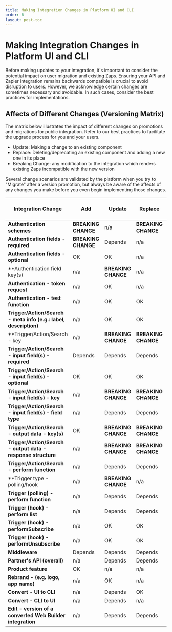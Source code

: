 ```yaml
---
title: Making Integration Changes in Platform UI and CLI
order: 6
layout: post-toc
---
```


# Making Integration Changes in Platform UI and CLI

Before making updates to your integration, it's important to consider the potential impact on user migration and existing Zaps. Ensuring your API and Zapier integration remains backwards compatible is crucial to avoid disruption to users. However, we acknowledge certain changes are sometimes necessary and avoidable. In such cases, consider the best practices for implementations.

## Affects of Different Changes (Versioning Matrix)

The matrix below illustrates the impact of different changes on promotions and migrations for public integration. Refer to our best practices to facilitate the upgrade process for you and your users.

* Update: Making a change to an existing component
* Replace: Deleting/deprecating an existing component and adding a new one in its place
* Breaking Change: any modification to the integration which renders existing Zaps incompatible with the new version

Several change scenarios are validated by the platform when you try to "Migrate" after a version promotion, but always be aware of the affects of any changes you make before you even begin implementing those changes.

| **Integration Change** | **Add** | **Update** | **Replace** | **Delete/Deprecate** | **Validated by platform?** |
| --- | --- | --- | --- | --- | --- |
| **Authentication schemes** | **BREAKING CHANGE** | n/a | **BREAKING CHANGE** | n/a | Yes |
| **Authentication fields - required** | **BREAKING CHANGE** | Depends | n/a | OK | |
| **Authentication fields - optional** | OK | OK | n/a | OK | |
| **Authentication field key(s) | n/a | **BREAKING CHANGE** | n/a | n/a | |
| **Authentication - token request** | n/a | OK | n/a | n/a | |
| **Authentication - test function** | n/a | OK | OK | n/a | |
| **Trigger/Action/Search - meta info (e.g.: label, description)** | n/a | OK | OK | n/a | |
| **Trigger/Action/Search - key | n/a | **BREAKING CHANGE** | **BREAKING CHANGE** | n/a | Yes |
| **Trigger/Action/Search - input field(s) - required** | Depends | Depends | Depends | OK | |
| **Trigger/Action/Search - input field(s) - optional** | OK | OK | OK | OK | |
| **Trigger/Action/Search - input field(s) - key** | n/a | **BREAKING CHANGE** | **BREAKING CHANGE** | n/a | |
| **Trigger/Action/Search - input field(s) - field type** | n/a | Depends | Depends | n/a | |
| **Trigger/Action/Search - output data - key(s)** | OK | **BREAKING CHANGE** | **BREAKING CHANGE** | **BREAKING CHANGE** | |
| **Trigger/Action/Search - output data - response structure** | n/a | **BREAKING CHANGE** | **BREAKING CHANGE** | n/a | |
| **Trigger/Action/Search - perform function** | n/a | Depends | Depends | n/a | |
| **Trigger type - polling/hook | n/a | **BREAKING CHANGE** | n/a | n/a | Yes |
| **Trigger (polling) - perform function** | n/a | Depends | Depends | n/a | |
| **Trigger (hook) - perform list** | n/a | Depends | Depends | n/a | |
| **Trigger (hook) - performSubscribe** | n/a | OK | OK | n/a | |
| **Trigger (hook) - performUnsubscribe** | n/a | OK | OK | n/a | |
| **Middleware** | Depends | Depends | Depends | Depends | |
| **Partner's API (overall)** | n/a | Depends | Depends | Depends | |
| **Product feature** | OK | n/a | n/a | n/a | |
| **Rebrand - (e.g. logo, app name)** | n/a | OK | n/a | n/a | |
| **Convert - UI to CLI** | n/a | Depends | OK | n/a | |
| **Convert - CLI to UI** | n/a | Depends | n/a | n/a | |
| **Edit - version of a converted Web Builder integration** | n/a | Depends | Depends | n/a | |

